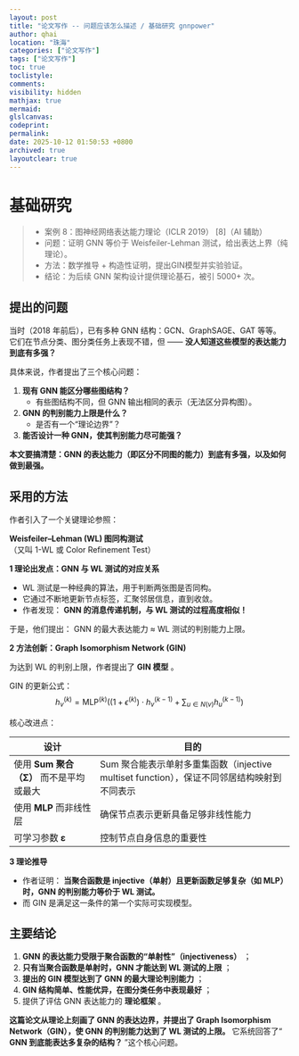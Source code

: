 ```yaml
---
layout: post
title: "论文写作 -- 问题应该怎么描述 / 基础研究 gnnpower"
author: qhai
location: "珠海"
categories: ["论文写作"]
tags: ["论文写作"]
toc: true
toclistyle:
comments:
visibility: hidden
mathjax: true
mermaid:
glslcanvas:
codeprint:
permalink:
date: 2025-10-12 01:50:53 +0800
archived: true
layoutclear: true
---
```



# 基础研究

> * 案例 8：图神经网络表达能力理论（ICLR 2019） [8]（AI 辅助）
> * 问题：证明 GNN 等价于 Weisfeiler-Lehman 测试，给出表达上界（纯理论）。
> * 方法：数学推导 + 构造性证明，提出GIN模型并实验验证。
> * 结论：为后续 GNN 架构设计提供理论基石，被引 5000+ 次。


## 提出的问题

当时（2018 年前后），已有多种 GNN 结构：GCN、GraphSAGE、GAT 等等。
它们在节点分类、图分类任务上表现不错，但 ——
**没人知道这些模型的表达能力到底有多强？**

具体来说，作者提出了三个核心问题：
1. **现有 GNN 能区分哪些图结构？**
   * 有些图结构不同，但 GNN 输出相同的表示（无法区分异构图）。
2. **GNN 的判别能力上限是什么？**
   * 是否有一个“理论边界”？
3. **能否设计一种 GNN，使其判别能力尽可能强？**

**本文要搞清楚：GNN 的表达能力（即区分不同图的能力）到底有多强，以及如何做到最强。**


## 采用的方法

作者引入了一个关键理论参照：

**Weisfeiler–Lehman (WL) 图同构测试**
（又叫 1-WL 或 Color Refinement Test）

**1 理论出发点：GNN 与 WL 测试的对应关系**

* WL 测试是一种经典的算法，用于判断两张图是否同构。
* 它通过不断地更新节点标签，汇聚邻居信息，直到收敛。
* 作者发现： **GNN 的消息传递机制，与 WL 测试的过程高度相似！**

于是，他们提出：
GNN 的最大表达能力 ≈ WL 测试的判别能力上限。

**2 方法创新：Graph Isomorphism Network (GIN)**

为达到 WL 的判别上限，作者提出了 **GIN 模型** 。

GIN 的更新公式：
$$
h_v^{(k)} = \text{MLP}^{(k)} \Big( (1+\epsilon^{(k)})\cdot h_v^{(k-1)} + \sum_{u\in N(v)} h_u^{(k-1)} \Big)
$$

核心改进点：

| 设计 | 目的 |
| --- | --- |
| 使用 **Sum 聚合（Σ）** 而不是平均或最大 | Sum 聚合能表示单射多重集函数（injective multiset function），保证不同邻居结构映射到不同表示 |
| 使用 **MLP** 而非线性层 | 确保节点表示更新具备足够非线性能力 |
| 可学习参数 **ε** | 控制节点自身信息的重要性 |

**3 理论推导**

* 作者证明： **当聚合函数是 injective（单射）且更新函数足够复杂（如 MLP）时，GNN 的判别能力等价于 WL 测试。**
* 而 GIN 是满足这一条件的第一个实际可实现模型。


## 主要结论

1. **GNN 的表达能力受限于聚合函数的“单射性”（injectiveness）** ；
2. **只有当聚合函数是单射时，GNN 才能达到 WL 测试的上限** ；
3. **提出的 GIN 模型达到了 GNN 的最大理论判别能力** ；
4. **GIN 结构简单、性能优异，在图分类任务中表现最好** ；
5. 提供了评估 GNN 表达能力的 **理论框架** 。

**这篇论文从理论上刻画了 GNN 的表达边界，并提出了 Graph Isomorphism Network（GIN），使 GNN 的判别能力达到了 WL 测试的上限。**
它系统回答了“ **GNN 到底能表达多复杂的结构？** ”这个核心问题。


